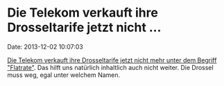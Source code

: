 Die Telekom verkauft ihre Drosseltarife jetzt nicht \...
========================================================

Date: 2013-12-02 10:07:03

[Die Telekom verkauft ihre Drosseltarife jetzt nicht mehr unter dem
Begriff \"Flatrate\"](http://www.heise.de/-2058259). Das hilft uns
natürlich inhaltlich auch nicht weiter. Die Drossel muss weg, egal unter
welchem Namen.
